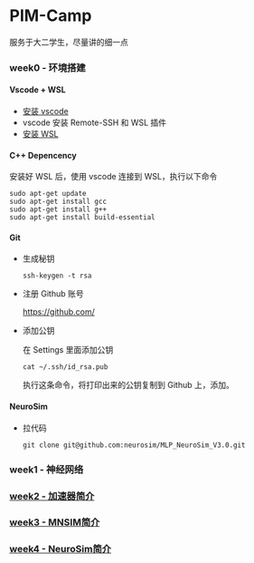 # PIM-Camp

服务于大二学生，尽量讲的细一点

### week0 - 环境搭建

#### Vscode + WSL

* [安装 vscode](https://code.visualstudio.com/)
* vscode 安装 Remote-SSH 和 WSL 插件
* [安装 WSL](https://zhuanlan.zhihu.com/p/386590591)

#### C++ Depencency

安装好 WSL 后，使用 vscode 连接到 WSL，执行以下命令

```shell
sudo apt-get update
sudo apt-get install gcc
sudo apt-get install g++
sudo apt-get install build-essential
```

#### Git

* 生成秘钥

  ```shell
  ssh-keygen -t rsa
  ```
* 注册 Github 账号

  https://github.com/
* 添加公钥

  在 Settings 里面添加公钥

  ```shell
  cat ~/.ssh/id_rsa.pub
  ```

  执行这条命令，将打印出来的公钥复制到 Github 上，添加。

#### NeuroSim

* 拉代码

  ```shell
  git clone git@github.com:neurosim/MLP_NeuroSim_V3.0.git
  ```

### week1 - 神经网络

### [week2 - 加速器简介](./week2/加速器.md)

### [week3 - MNSIM简介](./week3/mnsim.md)

### [week4 - NeuroSim简介](./week4/Neurosim.pptx)

